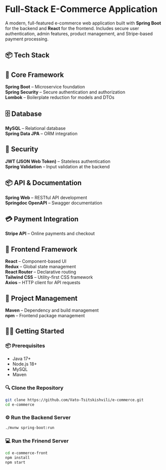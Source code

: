 # Full-Stack E-Commerce Application

A modern, full-featured e-commerce web application built with **Spring Boot** for the backend and **React** for the frontend. 
Includes secure user authentication, admin features, product management, and Stripe-based payment processing.

## 📦 Tech Stack

## 🧰 Core Framework  
**Spring Boot** – Microservice foundation  
**Spring Security** – Secure authentication and authorization  
**Lombok** – Boilerplate reduction for models and DTOs  

## 🗄️ Database  
**MySQL** – Relational database  
**Spring Data JPA** – ORM integration  

## 🔐 Security  
**JWT (JSON Web Token)** – Stateless authentication  
**Spring Validation** – Input validation at the backend  

## 📦 API & Documentation  
**Spring Web** – RESTful API development  
**Springdoc OpenAPI** – Swagger documentation  

## 💳 Payment Integration  
**Stripe API** – Online payments and checkout  

## 🎨 Frontend Framework  
**React** – Component-based UI  
**Redux** – Global state management  
**React Router** – Declarative routing  
**Tailwind CSS** – Utility-first CSS framework  
**Axios** – HTTP client for API requests  

## 📂 Project Management  
**Maven** – Dependency and build management  
**npm** – Frontend package management

## 🧑‍💻 Getting Started

### 📦 Prerequisites
- Java 17+
- Node.js 18+
- MySQL
- Maven

### 🔍 Clone the Repository

```bash
git clone https://github.com/Vato-Tsitskishvili/e-commerce.git
cd e-commerce
```

### ⚙️ Run the Backend Server

```bash
./mvnw spring-boot:run
```

### 💻 Run the Frinend Server

```bash
cd e-commerce-front
npm install
npm start
```
